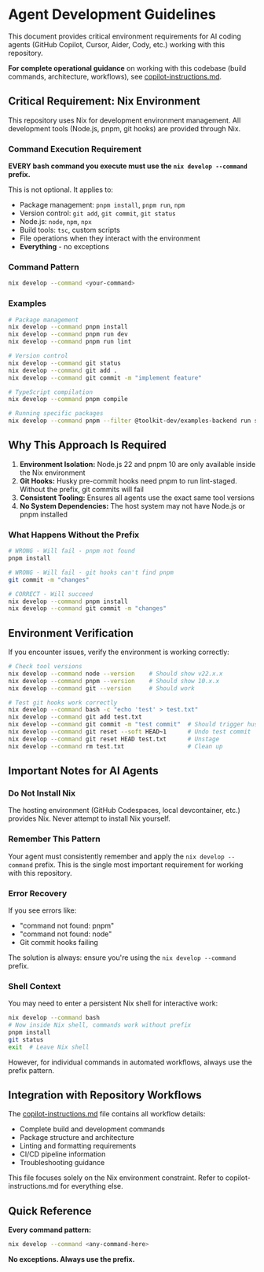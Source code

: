 # Agent Development Guidelines

This document provides critical environment requirements for AI coding agents (GitHub Copilot, Cursor, Aider, Cody, etc.) working with this repository.

**For complete operational guidance** on working with this codebase (build commands, architecture, workflows), see [copilot-instructions.md](copilot-instructions.md).

## Critical Requirement: Nix Environment

This repository uses Nix for development environment management. All development tools (Node.js, pnpm, git hooks) are provided through Nix.

### Command Execution Requirement

**EVERY bash command you execute must use the `nix develop --command` prefix.**

This is not optional. It applies to:

- Package management: `pnpm install`, `pnpm run`, `npm`
- Version control: `git add`, `git commit`, `git status`
- Node.js: `node`, `npm`, `npx`
- Build tools: `tsc`, custom scripts
- File operations when they interact with the environment
- **Everything** - no exceptions

### Command Pattern

```bash
nix develop --command <your-command>
```

### Examples

```bash
# Package management
nix develop --command pnpm install
nix develop --command pnpm run dev
nix develop --command pnpm run lint

# Version control
nix develop --command git status
nix develop --command git add .
nix develop --command git commit -m "implement feature"

# TypeScript compilation
nix develop --command pnpm compile

# Running specific packages
nix develop --command pnpm --filter @toolkit-dev/examples-backend run start
```

## Why This Approach Is Required

1. **Environment Isolation:** Node.js 22 and pnpm 10 are only available inside the Nix environment
2. **Git Hooks:** Husky pre-commit hooks need pnpm to run lint-staged. Without the prefix, git commits will fail
3. **Consistent Tooling:** Ensures all agents use the exact same tool versions
4. **No System Dependencies:** The host system may not have Node.js or pnpm installed

### What Happens Without the Prefix

```bash
# WRONG - Will fail - pnpm not found
pnpm install

# WRONG - Will fail - git hooks can't find pnpm
git commit -m "changes"

# CORRECT - Will succeed
nix develop --command pnpm install
nix develop --command git commit -m "changes"
```

## Environment Verification

If you encounter issues, verify the environment is working correctly:

```bash
# Check tool versions
nix develop --command node --version    # Should show v22.x.x
nix develop --command pnpm --version    # Should show 10.x.x
nix develop --command git --version     # Should work

# Test git hooks work correctly
nix develop --command bash -c "echo 'test' > test.txt"
nix develop --command git add test.txt
nix develop --command git commit -m "test commit"  # Should trigger husky hooks
nix develop --command git reset --soft HEAD~1      # Undo test commit
nix develop --command git reset HEAD test.txt      # Unstage
nix develop --command rm test.txt                  # Clean up
```

## Important Notes for AI Agents

### Do Not Install Nix

The hosting environment (GitHub Codespaces, local devcontainer, etc.) provides Nix. Never attempt to install Nix yourself.

### Remember This Pattern

Your agent must consistently remember and apply the `nix develop --command` prefix. This is the single most important requirement for working with this repository.

### Error Recovery

If you see errors like:

- "command not found: pnpm"
- "command not found: node"
- Git commit hooks failing

The solution is always: ensure you're using the `nix develop --command` prefix.

### Shell Context

You may need to enter a persistent Nix shell for interactive work:

```bash
nix develop --command bash
# Now inside Nix shell, commands work without prefix
pnpm install
git status
exit  # Leave Nix shell
```

However, for individual commands in automated workflows, always use the prefix pattern.

## Integration with Repository Workflows

The [copilot-instructions.md](./.github/copilot-instructions.md) file contains all workflow details:

- Complete build and development commands
- Package structure and architecture
- Linting and formatting requirements
- CI/CD pipeline information
- Troubleshooting guidance

This file focuses solely on the Nix environment constraint. Refer to copilot-instructions.md for everything else.

## Quick Reference

**Every command pattern:**

```bash
nix develop --command <any-command-here>
```

**No exceptions. Always use the prefix.**
